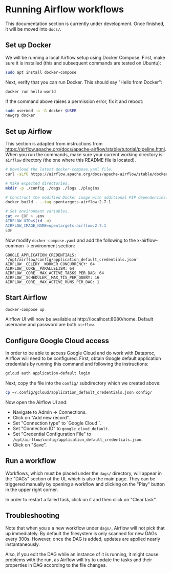 # Running Airflow workflows

This documentation section is currently under development. Once finished, it will be moved into `docs/`.

## Set up Docker

We will be running a local Airflow setup using Docker Compose. First, make sure it is installed (this and subsequent commands are tested on Ubuntu):

```bash
sudo apt install docker-compose
```

Next, verify that you can run Docker. This should say "Hello from Docker":

```bash
docker run hello-world
```

If the command above raises a permission error, fix it and reboot:

```bash
sudo usermod -a -G docker $USER
newgrp docker
```

## Set up Airflow

This section is adapted from instructions from https://airflow.apache.org/docs/apache-airflow/stable/tutorial/pipeline.html. When you run the commands, make sure your current working directory is `airflow` directory (the one where this README file is located).

```bash
# Download the latest docker-compose.yaml file.
curl -sLfO https://airflow.apache.org/docs/apache-airflow/stable/docker-compose.yaml

# Make expected directories.
mkdir -p ./config ./dags ./logs ./plugins

# Construct the modified Docker image with additional PIP dependencies.
docker build . --tag opentargets-airflow:2.7.1

# Set environment variables.
cat << EOF > .env
AIRFLOW_UID=$(id -u)
AIRFLOW_IMAGE_NAME=opentargets-airflow:2.7.1
EOF
```

Now modify `docker-compose.yaml` and add the following to the x-airflow-common → environment section:
```
GOOGLE_APPLICATION_CREDENTIALS: '/opt/airflow/config/application_default_credentials.json'
AIRFLOW__CELERY__WORKER_CONCURRENCY: 64
AIRFLOW__CORE__PARALLELISM: 64
AIRFLOW__CORE__MAX_ACTIVE_TASKS_PER_DAG: 64
AIRFLOW__SCHEDULER__MAX_TIS_PER_QUERY: 16
AIRFLOW__CORE__MAX_ACTIVE_RUNS_PER_DAG: 1
```

## Start Airflow

```bash
docker-compose up
```

Airflow UI will now be available at http://localhost:8080/home. Default username and password are both `airflow`.

## Configure Google Cloud access

In order to be able to access Google Cloud and do work with Dataproc, Airflow will need to be configured. First, obtain Google default application credentials by running this command and following the instructions:

```bash
gcloud auth application-default login
```

Next, copy the file into the `config/` subdirectory which we created above:

```bash
cp ~/.config/gcloud/application_default_credentials.json config/
```

Now open the Airflow UI and:

* Navigate to Admin → Connections.
* Click on "Add new record".
* Set "Connection type" to `Google Cloud``.
* Set "Connection ID" to `google_cloud_default`.
* Set "Credential Configuration File" to `/opt/airflow/config/application_default_credentials.json`.
* Click on "Save".

## Run a workflow

Workflows, which must be placed under the `dags/` directory, will appear in the "DAGs" section of the UI, which is also the main page. They can be triggered manually by opening a workflow and clicking on the "Play" button in the upper right corner.

In order to restart a failed task, click on it and then click on "Clear task".

## Troubleshooting

Note that when you a a new workflow under `dags/`, Airflow will not pick that up immediately. By default the filesystem is only scanned for new DAGs every 300s. However, once the DAG is added, updates are applied nearly instantaneously.

Also, if you edit the DAG while an instance of it is running, it might cause problems with the run, as Airflow will try to update the tasks and their properties in DAG according to the file changes.
